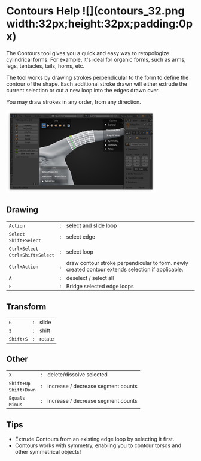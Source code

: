 # Contours Help ![](contours_32.png width:32px;height:32px;padding:0px)

The Contours tool gives you a quick and easy way to retopologize cylindrical forms.
For example, it's ideal for organic forms, such as arms, legs, tentacles, tails, horns, etc.

The tool works by drawing strokes perpendicular to the form to define the contour of the shape.
Each additional stroke drawn will either extrude the current selection or cut a new loop into the edges drawn over.

You may draw strokes in any order, from any direction.

![](help_contours.png)


## Drawing

|  |  |  |
| --- | --- | --- |
| `Action` | : | select and slide loop |
| `Select` <br> `Shift+Select` | : | select edge |
| `Ctrl+Select` <br> `Ctrl+Shift+Select` | : | select loop |
| `Ctrl+Action` | : | draw contour stroke perpendicular to form. newly created contour extends selection if applicable. |
| `A` | : | deselect / select all |
| `F` | : | Bridge selected edge loops |

## Transform

|  |  |  |
| --- | --- | --- |
| `G` | : | slide |
| `S` | : | shift |
| `Shift+S` | : | rotate |

## Other

|  |  |  |
| --- | --- | --- |
| `X` | : | delete/dissolve selected |
| `Shift+Up` <br> `Shift+Down` | : | increase / decrease segment counts |
| `Equals` <br> `Minus` | : | increase / decrease segment counts |

## Tips

- Extrude Contours from an existing edge loop by selecting it first.
- Contours works with symmetry, enabling you to contour torsos and other symmetrical objects!
